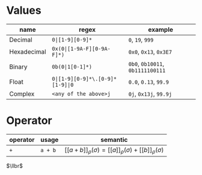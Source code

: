 # Values
| name | regex | example |
| --- | --- | --- |
| Decimal | `0\|[1-9][0-9]*` | `0`, `19`, `999` |
| Hexadecimal | `0x(0\|[1-9A-F][0-9A-F]*)` | `0x0`, `0x13`, `0x3E7` |
| Binary | `0b(0\|1[0-1]*)` | `0b0`, `0b10011`, `0b1111100111` |
| Float | `0\|[1-9][0-9]*\.[0-9]*[1-9]\|0` | `0.0`, `0.13`, `99.9` |
| Complex | `<any of the above>j` | `0j`, `0x13j`, `99.9j` |
# Operator
| operator | usage | semantic |
| --- | --- | --- |
| `+` | `a + b` | $\left[[ a+b \right]]_\rho(\sigma) = \left[[a\right]]_\rho(\sigma) + \left[[b\right]]_\rho(\sigma)$ |

$\llbr$
